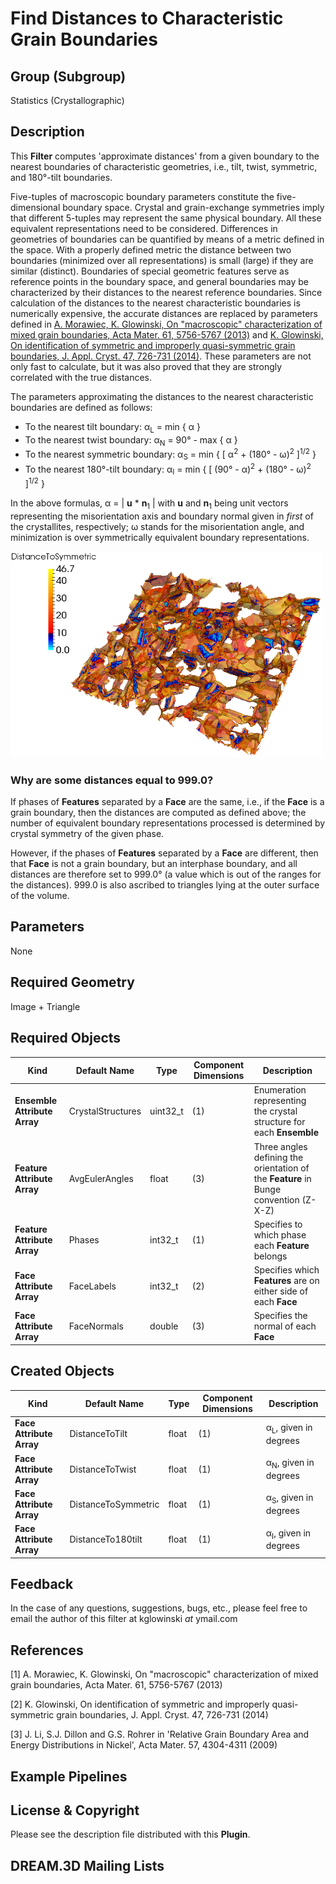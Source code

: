 Find Distances to Characteristic Grain Boundaries 
=============

## Group (Subgroup) ##

Statistics (Crystallographic)

## Description ##

This **Filter** computes 'approximate distances' from a given boundary to the nearest boundaries of characteristic geometries, i.e., tilt, twist, symmetric, and 180&deg;-tilt boundaries.

Five-tuples of macroscopic boundary parameters constitute the five-dimensional boundary space. Crystal and grain-exchange symmetries imply that different 5-tuples may represent the same physical boundary. All these equivalent representations need to be considered. Differences in geometries of boundaries can be quantified by means of a metric defined in the space. With a properly defined metric the distance between two boundaries (minimized over all representations) is small (large) if they are similar (distinct). Boundaries of special geometric features serve as reference points in the boundary space, and general boundaries may be characterized by their distances to the nearest reference boundaries. Since calculation of the distances to the nearest characteristic boundaries is numerically expensive,  the accurate distances are replaced by parameters defined  in 
[A. Morawiec, K. Glowinski, On "macroscopic" characterization of mixed grain boundaries, Acta Mater. 61, 5756-5767 (2013)](http://www.sciencedirect.com/science/article/pii/S1359645413004515) and
[K. Glowinski, On identification of symmetric and improperly quasi-symmetric grain boundaries, J. Appl. Cryst. 47, 726-731 (2014)](http://scripts.iucr.org/cgi-bin/paper?S160057671400435X). These parameters are not only fast to calculate, but it was also proved that they are strongly correlated with the true distances.

The parameters approximating the distances to the nearest characteristic boundaries are defined as follows:
+ To the nearest tilt boundary: &alpha;<sub>L</sub> = min { &alpha; }
+ To the nearest twist boundary: &alpha;<sub>N</sub> = 90&deg; - max { &alpha; }
+ To the nearest symmetric boundary: &alpha;<sub>S</sub> = min { [ &alpha;<sup>2</sup> + (180&deg; - &omega;)<sup>2</sup> ]<sup>1/2</sup> }
+ To the nearest 180&deg;-tilt boundary: &alpha;<sub>I</sub> = min { [ (90&deg; - &alpha;)<sup>2</sup> + (180&deg; - &omega;)<sup>2</sup> ]<sup>1/2</sup> }

In the above formulas, &alpha; = | **u** * **n**<sub>1</sub> | with **u** and **n**<sub>1</sub> being
unit vectors representing the misorientation axis and boundary normal given in *first* of the crystallites, respectively;
&omega; stands for the misorientation angle, and minimization is over symmetrically equivalent boundary representations.

![GB network reconstructed from the pure Ni 3D data set presented by J. Li, S.J. Dillon and G.S. Rohrer in 'Relative Grain Boundary Area and Energy Distributions in Nickel', Acta Mater. 57, 4304-4311 (2009). GBs are colored according to their distances to the nearest symmetric(-tilt) boundaries; Boundaries with that distance smaller than 8 deg. are marked with blue color.](Images/FindDistsToCharactGBs_example.png)

### Why are some distances equal to 999.0? ###

If phases of **Features** separated by a **Face** are the same, i.e., if the **Face** is a grain boundary, then the distances are
computed as defined above; the number of equivalent boundary representations processed is determined by crystal symmetry of the given phase.

However, if the phases of **Features** separated by a **Face** are different, then that **Face** is not a grain boundary, but
an interphase boundary, and all distances are therefore set to 999.0&deg; (a value which is out of the ranges for the distances).
999.0 is also ascribed to triangles lying at the outer surface of the volume.

## Parameters ##

None

## Required Geometry ##

Image + Triangle

## Required Objects ##

| Kind | Default Name | Type | Component Dimensions | Description |
|-------|--------------|-------------|---------|-----|
| **Ensemble Attribute Array** | CrystalStructures | uint32_t | (1) | Enumeration representing the crystal structure for each **Ensemble** |
| **Feature Attribute Array** | AvgEulerAngles | float | (3) | Three angles defining the orientation of the **Feature** in Bunge convention (Z-X-Z) |
| **Feature Attribute Array** | Phases | int32_t | (1) | Specifies to which phase each **Feature** belongs |
| **Face Attribute Array** | FaceLabels | int32_t | (2) | Specifies which **Features** are on either side of each **Face** |
| **Face Attribute Array**  | FaceNormals | double | (3) | Specifies the normal of each **Face** |

## Created Objects ##

| Kind | Default Name | Type | Component Dimensions | Description |
|--------|--------------|-------------|-------|-----|
| **Face Attribute Array** | DistanceToTilt | float | (1) | &alpha;<sub>L</sub>, given in degrees |
| **Face Attribute Array** | DistanceToTwist | float | (1) | &alpha;<sub>N</sub>, given in degrees |
| **Face Attribute Array** | DistanceToSymmetric | float | (1) | &alpha;<sub>S</sub>, given in degrees |
| **Face Attribute Array** | DistanceTo180tilt | float | (1) | &alpha;<sub>I</sub>, given in degrees |

## Feedback ##

In the case of any questions, suggestions, bugs, etc., please feel free to email the author of this filter at kglowinski *at* ymail.com

## References ##

[1] A. Morawiec, K. Glowinski, On "macroscopic" characterization of mixed grain boundaries, Acta Mater. 61, 5756-5767 (2013)

[2] K. Glowinski, On identification of symmetric and improperly quasi-symmetric grain boundaries, J. Appl. Cryst. 47, 726-731 (2014)

[3] J. Li, S.J. Dillon and G.S. Rohrer in 'Relative Grain Boundary Area and Energy Distributions in Nickel', Acta Mater. 57, 4304-4311 (2009)

## Example Pipelines ##



## License & Copyright ##

Please see the description file distributed with this **Plugin**.

## DREAM.3D Mailing Lists ##

